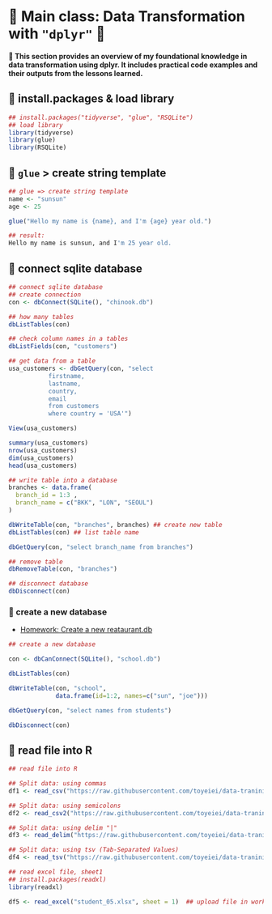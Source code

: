 # 💾 Main class: Data Transformation with `"dplyr"` 🌻
**📝 This section provides an overview of my foundational knowledge in data transformation using dplyr. It includes practical code examples and their outputs from the lessons learned.**
## 🔐 install.packages & load library
```r
## install.packages("tidyverse", "glue", "RSQLite")
## load library
library(tidyverse)
library(glue)
library(RSQLite)
```
## 🔐 `glue` > create string template
```r
## glue => create string template
name <- "sunsun"
age <- 25

glue("Hello my name is {name}, and I'm {age} year old.")

## result:
Hello my name is sunsun, and I'm 25 year old.
```
## 🔐 connect sqlite database
```r
## connect sqlite database
## create connection
con <- dbConnect(SQLite(), "chinook.db")

## how many tables
dbListTables(con)

## check column names in a tables
dbListFields(con, "customers")

## get data from a table 
usa_customers <- dbGetQuery(con, "select 
           firstname,
           lastname, 
           country, 
           email
           from customers
           where country = 'USA'")

View(usa_customers)

summary(usa_customers)
nrow(usa_customers)
dim(usa_customers)
head(usa_customers)

## write table into a database 
branches <- data.frame(
  branch_id = 1:3 ,
  branch_name = c("BKK", "LON", "SEOUL")
)

dbWriteTable(con, "branches", branches) ## create new table
dbListTables(con) ## list table name

dbGetQuery(con, "select branch_name from branches")

## remove table
dbRemoveTable(con, "branches")

## disconnect database
dbDisconnect(con)
```
### 📩 create a new database
- [Homework: Create a new reataurant.db](https://github.com/datateathyme/Data-science-bootcamp-batch10/blob/main/Data-Transformation/Homework/create_a_new_restuarant.md)
```r
## create a new database 

con <- dbCanConnect(SQLite(), "school.db")

dbListTables(con)

dbWriteTable(con, "school", 
             data.frame(id=1:2, names=c("sun", "joe")))

dbGetQuery(con, "select names from students")

dbDisconnect(con)
```
## 🔐 read file into R
```r
## read file into R

## Split data: using commas
df1 <- read_csv("https://raw.githubusercontent.com/toyeiei/data-traninig/refs/heads/main/student_01.csv")

## Split data: using semicolons
df2 <- read_csv2("https://raw.githubusercontent.com/toyeiei/data-traninig/refs/heads/main/student_02.csv")

## Split data: using delim "|"
df3 <- read_delim("https://raw.githubusercontent.com/toyeiei/data-traninig/refs/heads/main/student_03.txt", delim = "|")

## Split data: using tsv (Tab-Separated Values)
df4 <- read_tsv("https://raw.githubusercontent.com/toyeiei/data-traninig/refs/heads/main/student_04.tsv")

## read excel file, sheet1
## install.packages(readxl)
library(readxl)

df5 <- read_excel("student_05.xlsx", sheet = 1)  ## upload file in working directory ก่อน
```
